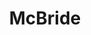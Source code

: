 ---
title: McBride
name: Fred McBride
photo: "/uploads/FredMcBride.jpg"
group: collaborators
description: "**Fred McBride** is the Redistricting and Voting Rights Policy Specialist at the Lawyers’ Committee for Civil Rights Under Law in D.C. Fred is a longtime collaborator of MGGG, particularly on outreach efforts such as the Participatory Redistricting Project and our Geodata Bootcamp training.\n"
---